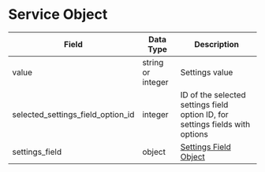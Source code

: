 # Service Object

Field | Data Type | Description
--- | --- | ---
value | string or integer | Settings value
selected_settings_field_option_id | integer | ID of the selected settings field option ID, for settings fields with options
settings_field | object | [Settings Field Object][]

[Settings Field Object]: /settings_fields/README.md
[Plan Object]: /plans/README.md
[Service Settings Objects]: /service_channels/README.md
[Channel Type Objects]: /channel_types/README.md
